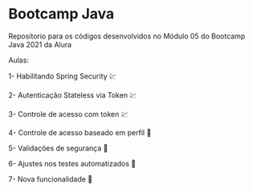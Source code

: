 # Bootcamp Java
Repositorio para os códigos desenvolvidos no Módulo 05 do Bootcamp Java 2021 da Alura

Aulas:

1- Habilitando Spring Security :chart:

2- Autenticação Stateless via Token :chart:

3- Controle de acesso com token :chart:

4- Controle de acesso baseado em perfil :construction:

5- Validações de segurança :construction:

6- Ajustes nos testes automatizados :construction:

7- Nova funcionalidade :construction: